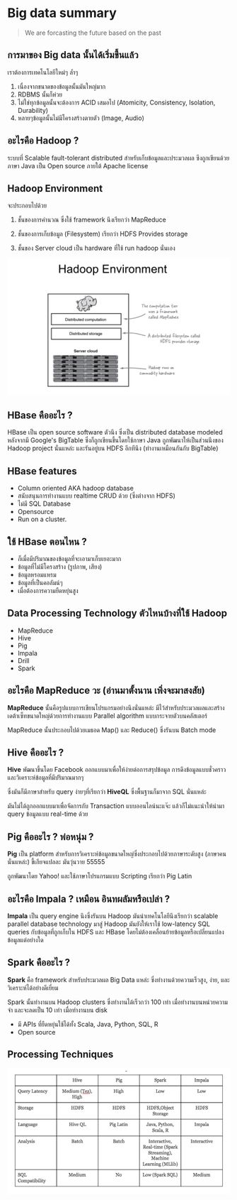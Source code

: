 # Big data summary

> We are forcasting the future based on the past

## การมาของ Big data นั้นได้เริ่มขึ้นแล้ว

เราต้องการเทคโนโลยีใหม่ๆ ล้ำๆ
1. เนื่องจากขนาดของข้อมูลนั้นมันใหญ่มาก
2. RDBMS นั้นก็ห่วย
3. ไม่ใช่ทุกข้อมูลนั้นจะต้องการ ACID เสมอไป (Atomicity, Consistency, Isolation, Durability)
4. หลายๆข้อมูลนั้นไม่มีโครงสร้างตายตัว (Image, Audio)

## อะไรคือ Hadoop ?

ระบบที่ Scalable fault-tolerant distributed สำหรับเก็บข้อมูลและประมวลผล ซึงถูกเขียนด้วยภาษา Java เป็น Open source ภายใต้ Apache license

## Hadoop Environment
จะประกอบไปด้วย

1.  ชั้นของการคำนวณ ซึ่งใช้ framework นึงเรียกว่า MapReduce

2. ชั้นของการเก็บข้อมูล (Filesystem) เรียกว่า HDFS Provides storage

3. ชั้นของ Server cloud เป็น hardware ที่ใช้ run hadoop นั่นเอง

![Hadoop Environment](https://github.com/madooding/bd_it_kmitl_summarization/blob/master/images/hadoop-environment.png)

## HBase คืออะไร ?

HBase เป็น open source software ตัวนึง ซึ่งเป็น distributed database modeled หลังจากมี Google's BigTable ซึ่งก็ถูกเขียนขึ้นโดยใช้ภาษา Java ถูกพัฒนาให้เป็นส่วนนึงของ Hadoop project นั่นแหล่ะ และรันอยู่บน HDFS อีกทีนึง (ทำงานเหมือนกันกับ BigTable)

## HBase features
- Column oriented AKA hadoop database
- สนับสนุนการทำงานแบบ realtime CRUD ด้วย (ซึ่งต่างจาก HDFS)
- ไม่มี SQL Database
- Opensource
- Run on a cluster.

## ใช้ HBase ตอนไหน ?
- ก็เมื่อมีปริมาณของข้อมูลที่จะเอามาเก็บเยอะมาก
- ข้อมูลที่ไม่มีโครงสร้าง (รูปภาพ, เสียง)
- ข้อมูลหรอมแหรม
- ข้อมูลที่เป็นคอลัมน์ๆ
- เมื่อต้องการความยืดหยุ่นสูง

## Data Processing Technology ตัวไหนบ้างที่ใช้ Hadoop

- MapReduce
- Hive
- Pig
- Impala
- Drill
- Spark

## อะไรคือ MapReduce วะ (อ่านมาตั้งนาน เพิ่งจะมาสงสัย)

**MapReduce** นั้นคือรูปแบบการเขียนโปรแกรมอย่างนึงนั่นแหล่ะ มีไว้สำหรับประมวลผลและสร้างเดต้าเซ็ทขนาดใหญ่ด้วยการทำงานแบบ  Parallel algorithm แบบกระจายตัวบนคลัสเตอร์

MapReduce นั้นประกอบไปด้วยเมธอด Map() และ Reduce() ซึ่งรันบน Batch mode

## Hive คืออะไร ?

**Hive** พัฒนาขึ้นโดย Facebook ออกแบบมาเพื่อให้ง่ายต่อการสรุปข้อมูล การดึงข้อมูลแบบชั่วคราวและวิเคราะห์ข้อมูลที่มีปริมาณมากๆ

ซึ่งมันก็มีภาษาสำหรับ query ง่ายๆที่เรียกว่า **HiveQL** ซึ่งพื้นฐานก็มาจาก SQL นั่นแหล่ะ

มันไม่ได้ถูกออกแบบมาเพื่อจัดการกับ Transaction แบบออนไลน์นะแจ๊ะ แล้วก็ไม่แนะนำให้นำมา query ข้อมูลแบบ real-time ด้วย

## Pig คืออะไร ? พ่อหนุ่ม ?

**Pig** เป็น platform สำหรับการวิเคราะห์ข้อมูลขนาดใหญ่ซึ่งประกอบไปด้วยภาษาระดับสูง (ภาษาคนนั่นแหล่ะ) ขี้เกียจแปลละ มันวุ่นวาย 55555

ถูกพัฒนาโดย Yahoo! และใช้ภาษาโปรแกรมแบบ Scripting เรียกว่า Pig Latin

## อะไรคือ Impala ? เหมือน อินทผลัมหรือเปล่า ?

**Impala** เป็น query engine นึงซึ่งรันบน Hadoop มันนำเทคโนโลยีนึงเรียกว่า scalable parallel database technology มาสู่ Hadoop มันยังให้เราใช้ low-latency SQL queries กับข้อมูลที่ถูกเก็บใน HDFS และ HBase โดยไม่ต้องเคลื่อนย้ายข้อมูลหรือเปลี่ยนแปลงข้อมูลแต่อย่างใด

## Spark คืออะไร ?

**Spark** คือ framework สำหรับประมวลผล Big Data แหล่ะ ซึ่งทำงานด้วยความเร็วสูง, ง่าย, และวิเคราะห์ได้อย่างดีเยี่ยม

Spark นั้นทำงานบน Hadoop clusters ซึ่งทำงานได้เร็วกว่า 100 เท่า เมื่อทำงานบนหน่วยความจำ และจะลดเป็น 10 เท่า เมื่อทำงานบน disk

- มี APIs ที่ยืดหยุ่นใช้ได้ทั้ง Scala, Java, Python, SQL, R
- Open source

## Processing Techniques

![Processing Techiques](https://github.com/madooding/bd_it_kmitl_summarization/blob/master/images/processing-techniques.png)
